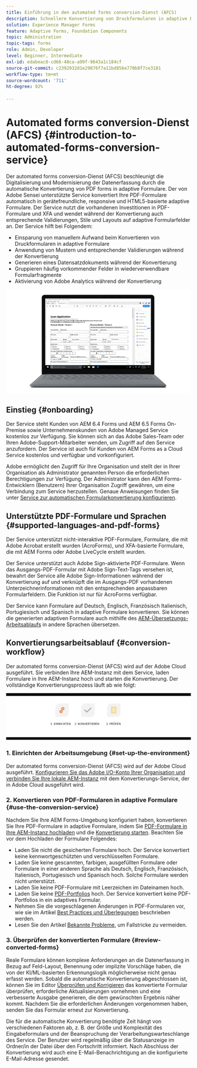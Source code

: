```yaml
---
title: Einführung in den automated forms conversion-Dienst (AFCS)
description: Schnellere Konvertierung von Druckformularen in adaptive Formulare
solution: Experience Manager Forms
feature: Adaptive Forms, Foundation Components
topic: Administration
topic-tags: forms
role: Admin, Developer
level: Beginner, Intermediate
exl-id: edabeac8-cd66-48ca-a99f-9643a1c184cf
source-git-commit: c2392932d1e29876f7a11bd856e770b8f7ce3181
workflow-type: tm+mt
source-wordcount: '711'
ht-degree: 92%

---
```


# Automated forms conversion-Dienst (AFCS) {#introduction-to-automated-forms-conversion-service}

Der automated forms conversion-Dienst (AFCS) beschleunigt die Digitalisierung und Modernisierung der Datenerfassung durch die automatische Konvertierung von PDF forms in adaptive Formulare. Der von Adobe Sensei unterstützte Service konvertiert Ihre PDF-Formulare automatisch in gerätefreundliche, responsive und HTML5-basierte adaptive Formulare. Der Service nutzt die vorhandenen Investitionen in PDF-Formulare und XFA und wendet während der Konvertierung auch entsprechende Validierungen, Stile und Layouts auf adaptive Formularfelder an. Der Service hilft bei Folgendem:

* Einsparung von manuellem Aufwand beim Konvertieren von Druckformularen in adaptive Formulare
* Anwendung von Mustern und entsprechender Validierungen während der Konvertierung
* Generieren eines Datensatzdokuments während der Konvertierung
* Gruppieren häufig vorkommender Felder in wiederverwendbare Formularfragmente
* Aktivierung von Adobe Analytics während der Konvertierung

![Es ist einfach. Sie geben uns die Quellformulare und überlassen alles andere uns. Wir stellen Ihnen ansprechende adaptive Formulare bereit. Sie können die Ausgabe jederzeit zu Ihrer Zufriedenheit verändern. ](assets/pdf-to-adaptive-form-gitx50.gif)

## Einstieg  {#onboarding}

Der Service steht Kunden von AEM 6.4 Forms und AEM 6.5 Forms On-Premise sowie Unternehmenskunden von Adobe Managed Service kostenlos zur Verfügung. Sie können sich an das Adobe Sales-Team oder Ihren Adobe-Support-Mitarbeiter wenden, um Zugriff auf den Service anzufordern. Der Service ist auch für Kunden von AEM Forms as a Cloud Service kostenlos und verfügbar und vorkonfiguriert.

Adobe ermöglicht den Zugriff für Ihre Organisation und stellt der in Ihrer Organisation als Administrator genannten Person die erforderlichen Berechtigungen zur Verfügung. Der Administrator kann den AEM Forms-Entwicklern (Benutzern) Ihrer Organisation Zugriff gewähren, um eine Verbindung zum Service herzustellen. Genaue Anweisungen finden Sie unter [Service zur automatischen Formularkonvertierung konfigurieren](configure-service.md).

## Unterstützte PDF-Formulare und Sprachen {#supported-languages-and-pdf-forms}

Der Service unterstützt nicht-interaktive PDF-Formulare, Formulare, die mit Adobe Acrobat erstellt wurden (AcroForms), und XFA-basierte Formulare, die mit AEM Forms oder Adobe LiveCycle erstellt wurden.

Der Service unterstützt auch Adobe Sign-aktivierte PDF-Formulare. Wenn das Ausgangs-PDF-Formular mit Adobe Sign-Text-Tags versehen ist, bewahrt der Service alle Adobe Sign-Informationen während der Konvertierung auf und verknüpft die im Ausgangs-PDF vorhandenen Unterzeichnerinformationen mit den entsprechenden anpassbaren Formularfeldern. Die Funktion ist nur für AcroForms verfügbar.

Der Service kann Formulare auf Deutsch, Englisch, Französisch Italienisch, Portugiesisch und Spanisch in adaptive Formulare konvertieren. Sie können die generierten adaptiven Formulare auch mithilfe des [AEM-Übersetzungs-Arbeitsablaufs](https://helpx.adobe.com/de/experience-manager/6-5/forms/using/using-aem-translation-workflow-to-localize-adaptive-forms.html) in andere Sprachen übersetzen.

## Konvertierungsarbeitsablauf  {#conversion-workflow}

Der automated forms conversion-Dienst (AFCS) wird auf der Adobe Cloud ausgeführt. Sie verbinden Ihre AEM-Instanz mit dem Service, laden Formulare in Ihre AEM-Instanz hoch und starten die Konvertierung. Der vollständige Konvertierungsprozess läuft ab wie folgt:

![Arbeitsablauf](assets/conversion-workflow.png)

### 1. Einrichten der Arbeitsumgebung {#set-up-the-environment}

Der automated forms conversion-Dienst (AFCS) wird auf der Adobe Cloud ausgeführt. [Konfigurieren Sie das Adobe I/O-Konto Ihrer Organisation und verbinden Sie Ihre lokale AEM-Instanz](configure-service.md) mit dem Konvertierungs-Service, der in Adobe Cloud ausgeführt wird.

### 2. Konvertieren von PDF-Formularen in adaptive Formulare {#use-the-conversion-service}

Nachdem Sie Ihre AEM Forms-Umgebung konfiguriert haben, konvertieren Sie Ihre PDF-Formulare in adaptive Formulare, indem Sie [PDF-Formulare in Ihre AEM-Instanz hochladen](convert-existing-forms-to-adaptive-forms.md) und die [Konvertierung starten](convert-existing-forms-to-adaptive-forms.md#run-the-conversion). Beachten Sie vor dem Hochladen der Formulare Folgendes:

* Laden Sie nicht die gesicherten Formulare hoch. Der Service konvertiert keine kennwortgeschützten und verschlüsselten Formulare.
* Laden Sie keine gescannten, farbigen, ausgefüllten Formulare oder Formulare in einer anderen Sprache als Deutsch, Englisch, Französisch, Italienisch, Portugiesisch und Spanisch hoch. Solche Formulare werden nicht unterstützt.
* Laden Sie keine PDF-Formulare mit Leerzeichen im Dateinamen hoch.
* Laden Sie keine [PDF-Portfolios](https://helpx.adobe.com/de/acrobat/using/overview-pdf-portfolios.html) hoch. Der Service konvertiert keine PDF-Portfolios in ein adaptives Formular.
* Nehmen Sie die vorgeschlagenen Änderungen in PDF-Formularen vor, wie sie im Artikel [Best Practices und Überlegungen](styles-and-pattern-considerations-and-best-practices.md) beschrieben werden.
* Lesen Sie den Artikel [Bekannte Probleme](known-issues.md), um Fallstricke zu vermeiden.

### 3. Überprüfen der konvertierten Formulare {#review-converted-forms}

Reale Formulare können komplexe Anforderungen an die Datenerfassung in Bezug auf Feld-Layout, Benennung oder implizite Vorschläge haben, die von der KI/ML-basierten Erkennungslogik möglicherweise nicht genau erfasst werden. Sobald die automatische Konvertierung abgeschlossen ist, können Sie im Editor [Überprüfen und Korrigieren](review-correct-ui-edited.md) das konvertierte Formular überprüfen, erforderliche Aktualisierungen vornehmen und eine verbesserte Ausgabe generieren, die dem gewünschten Ergebnis näher kommt. Nachdem Sie die erforderlichen Änderungen vorgenommen haben, senden Sie das Formular erneut zur Konvertierung.

Die für die automatische Konvertierung benötigte Zeit hängt von verschiedenen Faktoren ab, z. B. der Größe und Komplexität des Eingabeformulars und der Beanspruchung der Verarbeitungswarteschlange des Service. Der Benutzer wird regelmäßig über die Statusanzeige im Ordner/in der Datei über den Fortschritt informiert. Nach Abschluss der Konvertierung wird auch eine E-Mail-Benachrichtigung an die konfigurierte E-Mail-Adresse gesendet.

